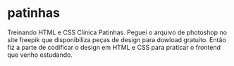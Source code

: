 # patinhas
 Treinando HTML e CSS Clínica Patinhas. Peguei o arquivo de photoshop no site freepik que disponibiliza peças de design para dowload gratuito. Então fiz a parte de codificar o design em HTML e CSS para praticar o frontend que venho estudando. 
